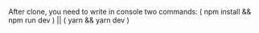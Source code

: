 After clone, you need to write in console two commands: ( npm install && npm run dev ) || ( yarn && yarn dev )
